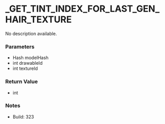 # _GET_TINT_INDEX_FOR_LAST_GEN_HAIR_TEXTURE

No description available.

### Parameters
* Hash modelHash
* int drawableId
* int textureId

### Return Value
* int

### Notes
* Build: 323

